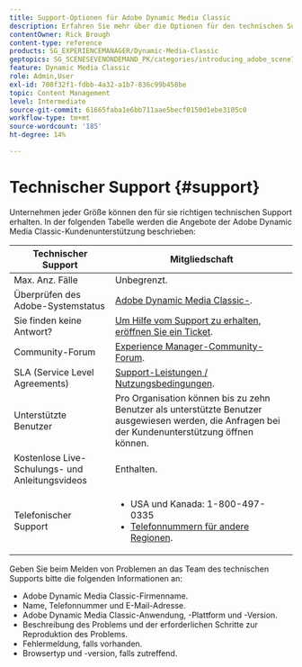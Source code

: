 ```yaml
---
title: Support-Optionen für Adobe Dynamic Media Classic
description: Erfahren Sie mehr über die Optionen für den technischen Support für Adobe Dynamic Media Classic.
contentOwner: Rick Brough
content-type: reference
products: SG_EXPERIENCEMANAGER/Dynamic-Media-Classic
geptopics: SG_SCENESEVENONDEMAND_PK/categories/introducing_adobe_scene7
feature: Dynamic Media Classic
role: Admin,User
exl-id: 708f32f1-fdbb-4a32-a1b7-836c99b458be
topic: Content Management
level: Intermediate
source-git-commit: 61665faba1e6bb711aae5becf0150d1ebe3105c0
workflow-type: tm+mt
source-wordcount: '185'
ht-degree: 14%

---
```


# Technischer Support {#support}

Unternehmen jeder Größe können den für sie richtigen technischen Support erhalten. In der folgenden Tabelle werden die Angebote der Adobe Dynamic Media Classic-Kundenunterstützung beschrieben:

| Technischer Support | Mitgliedschaft |
| --- | --- |
| Max. Anz. Fälle | Unbegrenzt. |
| Überprüfen des Adobe-Systemstatus | [Adobe Dynamic Media Classic-](https://status.adobe.com/products/1175). |
| Sie finden keine Antwort? | [Um Hilfe vom Support zu erhalten, eröffnen Sie ein Ticket](https://experienceleague.adobe.com/?support-solution=General#support). |
| Community-Forum | [Experience Manager-Community-Forum](https://experienceleaguecommunities.adobe.com/t5/adobe-experience-manager/ct-p/adobe-experience-manager-community). |
| SLA (Service Level Agreements) | [Support-Leistungen / Nutzungsbedingungen](https://helpx.adobe.com/support/programs/support-policies-terms-conditions.html). |
| Unterstützte Benutzer | Pro Organisation können bis zu zehn Benutzer als unterstützte Benutzer ausgewiesen werden, die Anfragen bei der Kundenunterstützung öffnen können. |
| Kostenlose Live-Schulungs- und Anleitungsvideos | Enthalten. |
| Telefonischer Support | <ul><li>USA und Kanada: 1-800-497-0335 </li><li>[Telefonnummern für andere Regionen](https://experienceleague.adobe.com/?support-tab=home#support). </li></ul> |

<!-- |Create a support case| [https://helpx.adobe.com/enterprise/admin-guide.html/enterprise/using/support-for-experience-cloud.ug.html](https://helpx.adobe.com/enterprise/admin-guide.html/enterprise/using/support-for-experience-cloud.ug.html) | -->

Geben Sie beim Melden von Problemen an das Team des technischen Supports bitte die folgenden Informationen an:

* Adobe Dynamic Media Classic-Firmenname.
* Name, Telefonnummer und E-Mail-Adresse.
* Adobe Dynamic Media Classic-Anwendung, -Plattform und -Version.
* Beschreibung des Problems und der erforderlichen Schritte zur Reproduktion des Problems.
* Fehlermeldung, falls vorhanden.
* Browsertyp und -version, falls zutreffend.
